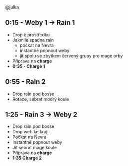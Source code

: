@julka

## 0:15 - Weby 1 -> Rain 1

- Drop k prostředku
- Jakmile spadne rain
  - počkat na Nevra
  - instantně popnout weby
  - jít spolu se zbytkem červený grupy pro mage orby
- Příprava na **charge**
- **0:35 - Charge 1**

## 0:55 - Rain 2

- Drop rain pod bosse
- Rotace, sebrat modrý koule

## 1:25 - Rain 3 -> Weby 2

- Drop rain pod bosse
- Drop web ke kraji
- Počkat na Nevra
- Instantně popnout weby
- Jít sebrat mage koule
- Příprava na **charge**
- **1:35 Charge 2**
